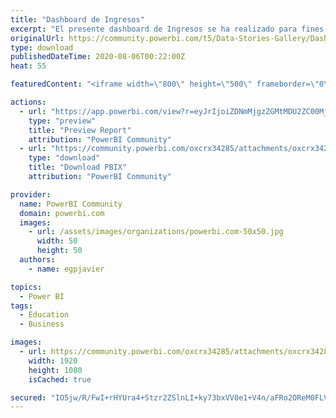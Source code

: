 ```yaml
---
title: "Dashboard de Ingresos"
excerpt: "El presente dashboard de Ingresos se ha realizado para fines educativos con datos ficticios. Puedes ver los tutoriales y descargar los recursos para"
originalUrl: https://community.powerbi.com/t5/Data-Stories-Gallery/Dashboard-de-Ingresos/m-p/1276635
type: download
publishedDateTime: 2020-08-06T00:22:00Z
heat: 55

featuredContent: "<iframe width=\"800\" height=\"500\" frameborder=\"0\" src=\"https://app.powerbi.com/view?r=eyJrIjoiZDNmMjgzZGMtMDU2ZC00MjcyLTk2MTQtZGQ5NDY2YmY1MjU3IiwidCI6Ijc5NzhlNjM0LTRlMTctNDVkZi1iOWEyLWY3NGRjOGY3YzA5ZCJ9\"></iframe>"

actions:
  - url: "https://app.powerbi.com/view?r=eyJrIjoiZDNmMjgzZGMtMDU2ZC00MjcyLTk2MTQtZGQ5NDY2YmY1MjU3IiwidCI6Ijc5NzhlNjM0LTRlMTctNDVkZi1iOWEyLWY3NGRjOGY3YzA5ZCJ9"
    type: "preview"
    title: "Preview Report"
    attribution: "PowerBI Community"
  - url: "https://community.powerbi.com/oxcrx34285/attachments/oxcrx34285/DataStoriesGallery/4431/1/Dashboard%20Superefi.pbix"
    type: "download"
    title: "Download PBIX"
    attribution: "PowerBI Community"

provider:
  name: PowerBI Community
  domain: powerbi.com
  images:
    - url: /assets/images/organizations/powerbi.com-50x50.jpg
      width: 50
      height: 50
  authors:
    - name: egpjavier

topics:
  - Power BI
tags:
  - Education
  - Business

images:
  - url: https://community.powerbi.com/oxcrx34285/attachments/oxcrx34285/DataStoriesGallery/4431/2/Fondo.png
    width: 1920
    height: 1080
    isCached: true

secured: "IO5jw/R/FwI+rHYUra4+Stzr2ZSlnLI+ky73bxVV0e1+V4n/aFRo2OReM0FLVTs3NnhPArAsMVQmMoNQ1aAtHkAX9lm+bWeFObZEB8DuInVSG2TuYx4uuC65vmhSKNHSRvAFik0qPzqVdiX8CzJZVPLk9LNweh6sDoEvF26g8MVGur5Qpjm0+4/9s1414Bzc/5z/xtrg8ScO1IYs9bq4JZ1wjjm8sj31BjMG4RCaA443l7oQBb6GdBoD1oPzSn139Y+rmLXWYSKGKfU1eyLmtuQl/PjWLzWSsdJINIgIs/bbwKlefsH2dfHrRCQJ4eToRpjwqa6AIAOHOoRVUlEjCcsq1F3YGV9kHjfOo4q3xRO0yi+GlLAaJlEcppnjX5nWpBlrHuW0KtCkEuSezR40hL2D5jYhVercZ/w18gq/toMVwKk8RETrh8kfP8giu2kD;Qm6rPFUQXl79SMyjShAIBA=="
---
```


